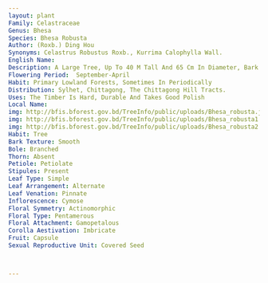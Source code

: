 ```yaml
---
layout: plant
Family: Celastraceae
Genus: Bhesa
Species: Bhesa Robusta
Author: (Roxb.) Ding Hou
Synonyms: Celastrus Robustus Roxb., Kurrima Calophylla Wall.
English Name: 
Description: A Large Tree, Up To 40 M Tall And 65 Cm In Diameter, Bark Rough, Brown, Peeling Off Profusely In Strips 2-3 Cm Wide And 2 Mm Thick, Buttresses Up To 4 M High. Leaves Elliptic Or Elliptic-oblong, Sometimes Ovate-oblong, 10-20 Ã— 4-10 Cm, Base Obtuse Or Rounded, Apex Acute To Shortly Acuminate, Nerves 12-17 Pairs, Secondary Veins Inconspicuous, Petioles 1-3 Cm Long, Swollen At The Apex, Stipules Lanceolate, 5-10 Mm Long. Inflorescence Racemose, Up To 15 Cm Long, 1 (-2) In A Leaf Axil, Peduncles Short, Pedicels 1 Mm Long. Flowers Subsessile, White. Calyx Lobes Broadly Ovate, 1.5-2.0 Ã— 1.0-1.2 Mm, Obtuse. Petals Oblong-elliptic, 2.5-3.0 Ã— 0.7-1.2 Mm, Obtuse, Becoming Strongly Reflexed. Stamens 2 Mm Long, Filaments Subulate, Anthers Deltoid, 0.5 Mm Long, Obtuse, Free For The Lower Half, Latrorse. Disk Cupular, Subentire Or Obscurely Notched, The Rims Usually Puberulous. Pistil 2.0-2.5 Mm Long, Ovary Subglobose, 1 Mm In Diameter, With A Tuft Hairs At The Apex, Style Free, Longer Than The Ovary. Fruits Capsular, Narrowly Ovoid, With 2 Vertical Grooves, Much Tapered To The Apex Into A Beak, 3.0-3.5 Ã— 1.0-1.5 Cm, Usually 1-seeded. Seeds Oblong, Usually On A Knob-like Thickened Placenta, Completely Or Partly Enveloped By The Aril.
Flowering Period:  September-April
Habit: Primary Lowland Forests, Sometimes In Periodically
Distribution: Sylhet, Chittagong, The Chittagong Hill Tracts.
Uses: The Timber Is Hard, Durable And Takes Good Polish 
Local Name: 
img: http://bfis.bforest.gov.bd/TreeInfo/public/uploads/Bhesa_robusta.jpg
img: http://bfis.bforest.gov.bd/TreeInfo/public/uploads/Bhesa_robusta1.jpg
img: http://bfis.bforest.gov.bd/TreeInfo/public/uploads/Bhesa_robusta2.jpg
Habit: Tree
Bark Texture: Smooth
Bole: Branched
Thorn: Absent
Petiole: Petiolate
Stipules: Present
Leaf Type: Simple
Leaf Arrangement: Alternate
Leaf Venation: Pinnate
Inflorescence: Cymose
Floral Symmetry: Actinomorphic
Floral Type: Pentamerous
Floral Attachment: Gamopetalous
Corolla Aestivation: Imbricate
Fruit: Capsule
Sexual Reproductive Unit: Covered Seed



---
```


